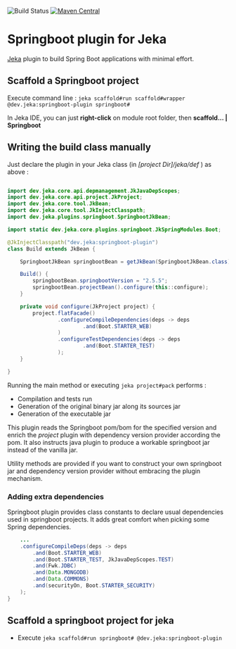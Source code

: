 ![Build Status](https://github.com/jerkar/springboot-plugin/actions/workflows/push-master.yml/badge.svg)
[![Maven Central](https://img.shields.io/maven-central/v/dev.jeka/springboot-plugin.svg?label=Maven%20Central)](https://search.maven.org/search?q=g:%22dev.jeka22%20AND%20a:%22springboot-plugin%22)

# Springboot plugin for Jeka

[Jeka](https://jeka.dev) plugin to build Spring Boot applications with minimal effort. <br/>

## Scaffold a Springboot project

Execute command line : `jeka scaffold#run scaffold#wrapper @dev.jeka:springboot-plugin springboot#` 

In Jeka IDE, you can just __right-click__ on module root folder, then __scaffold... | Springboot__

## Writing the build class manually

Just declare the plugin in your Jeka class (in _[project Dir]/jeka/def_ ) as above :

```java

import dev.jeka.core.api.depmanagement.JkJavaDepScopes;
import dev.jeka.core.api.project.JkProject;
import dev.jeka.core.tool.JkBean;
import dev.jeka.core.tool.JkInjectClasspath;
import dev.jeka.plugins.springboot.SpringbootJkBean;

import static dev.jeka.core.plugins.springboot.JkSpringModules.Boot;

@JkInjectClasspath("dev.jeka:springboot-plugin")
class Build extends JkBean {

    SpringbootJkBean springbootBean = getJkBean(SpringbootJkBean.class);

    Build() {
        springbootBean.springbootVersion = "2.5.5";
        springbootBean.projectBean().configure(this::configure);
    }

    private void configure(JkProject project) {
        project.flatFacade()
                .configureCompileDependencies(deps -> deps
                        .and(Boot.STARTER_WEB)
                )
                .configureTestDependencies(deps -> deps
                        .and(Boot.STARTER_TEST)
                );
    }

}
```


Running the main method or executing `jeka project#pack` performs :

* Compilation and tests run
* Generation of the original binary jar along its sources jar
* Generation of the executable jar

This plugin reads the Springboot pom/bom for the specified version and enrich the _project_ plugin with dependency version provider according the pom. It also instructs java plugin to produce a workable springboot jar instead of the vanilla jar. 

Utility methods are provided if you want to construct your own springboot jar and dependency version provider without embracing the plugin mechanism.

### Adding extra dependencies
 
Springboot plugin provides class constants to declare usual dependencies used in springboot projects. 
It adds great comfort when picking some Spring dependencies.
 
```java
    ...
    .configureCompileDeps(deps -> deps
        .and(Boot.STARTER_WEB)
        .and(Boot.STARTER_TEST, JkJavaDepScopes.TEST)
        .and(Fwk.JDBC)
        .and(Data.MONGODB)
        .and(Data.COMMONS)
        .and(securityOn, Boot.STARTER_SECURITY)    		  
    );    
}
```

## Scaffold a springboot project for jeka

* Execute `jeka scaffold#run springboot# @dev.jeka:springboot-plugin`
